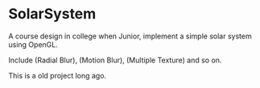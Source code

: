 # SolarSystem
A course design in college when Junior, implement a simple solar system using OpenGL.

Include (Radial Blur), (Motion Blur), (Multiple Texture) and so on.

This is a old project long ago. 
